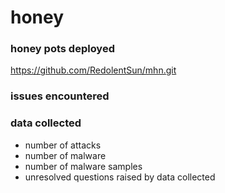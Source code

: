 # honey

### honey pots deployed

https://github.com/RedolentSun/mhn.git

### issues encountered

### data collected
* number of attacks
* number of malware
* number of malware samples
* unresolved questions raised by data collected
